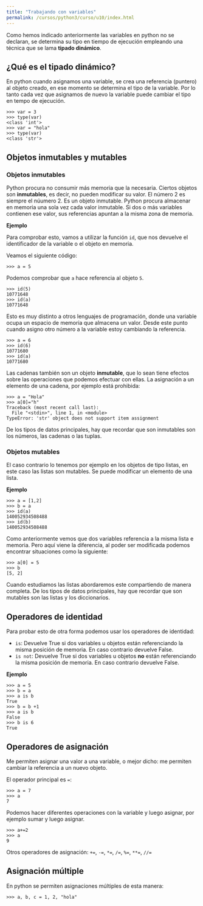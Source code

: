 ```yaml
---
title: "Trabajando con variables"
permalink: /cursos/python3/curso/u10/index.html
---
```


Como hemos indicado anteriormente las variables en python no se declaran, se determina su tipo en tiempo de ejecución empleando una técnica que se lama **tipado dinámico**.

## ¿Qué es el tipado dinámico?

En python cuando asignamos una variable, se crea una referencia (puntero) al objeto creado, en ese momento se determina el tipo de la variable. Por lo tanto cada vez que asignamos de nuevo la variable puede cambiar el tipo en tempo de ejecución.

	>>> var = 3
	>>> type(var)
	<class 'int'>
	>>> var = "hola"
	>>> type(var)
	<class 'str'>


## Objetos inmutables y mutables

### Objetos inmutables

Python procura no consumir más memoria que la necesaria. Ciertos objetos son **inmutables**, es decir, no pueden modificar su valor. El número 2 es siempre el núumero 2. Es un objeto inmutable. Python procura almacenar en memoria una sola vez cada valor inmutable. Si dos o más variables contienen ese valor, sus referencias apuntan a la misma zona de memoria.

**Ejemplo**

Para comprobar esto, vamos a utilizar la función `id`, que nos devuelve el identificador de la variable o el objeto en memoria.

Veamos el siguiente código:

	>>> a = 5

Podemos comprobar que `a` hace referencia al objeto `5`.
	
	>>> id(5)
	10771648
	>>> id(a)
	10771648

Esto es muy distinto a otros lenguajes de programación, donde una variable ocupa un espacio de memoria que almacena un valor. Desde este punto cuando asigno otro número a la variable estoy cambiando la referencia.

	>>> a = 6
	>>> id(6)
	10771680
	>>> id(a)
	10771680

Las cadenas también son un objeto **inmutable**, que lo sean tiene efectos sobre las operaciones que podemos efectuar con ellas. La asignación a un elemento de una
cadena, por ejemplo está prohibida:

	>>> a = "Hola"
	>>> a[0]="h"
	Traceback (most recent call last):
	  File "<stdin>", line 1, in <module>
	TypeError: 'str' object does not support item assignment

De los tipos de datos principales, hay que recordar que son inmutables son los números, las cadenas o las tuplas.

### Objetos mutables

El caso contrario lo tenemos por ejemplo en los objetos de tipo listas, en este caso las listas son mutables. Se puede modificar un elemento de una lista.

**Ejemplo**

	>>> a = [1,2]
	>>> b = a
	>>> id(a)
	140052934508488
	>>> id(b)
	140052934508488

Como anteriormente vemos que dos variables referencia a la misma lista e memoria. Pero aquí viene la diferencia, al poder ser modificada podemos encontrar situaciones como la siguiente:

	>>> a[0] = 5
	>>> b
	[5, 2]

Cuando estudiamos las listas abordaremos este compartiendo de manera completa.
De los tipos de datos principales, hay que recordar que son mutables son las listas y los diccionarios.

## Operadores de identidad

Para probar esto de otra forma podemos usar los operadores de identidad:

* `is`: Devuelve True si dos variables u objetos están referenciando la misma posición de memoria. En caso contrario devuelve False.
* `is not`: Devuelve True si dos variables u objetos **no** están referenciando la misma posición de memoria. En caso contrario devuelve False.

**Ejemplo**

	>>> a = 5
	>>> b = a
	>>> a is b
	True
	>>> b = b +1
	>>> a is b
	False
	>>> b is 6
	True

	
## Operadores de asignación

Me permiten asignar una valor a una variable, o mejor dicho: me permiten cambiar la referencia a un nuevo objeto.

El operador principal es `=`:

	>>> a = 7
	>>> a
	7

Podemos hacer diferentes operaciones con la variable y luego asignar, por ejemplo sumar y luego asignar.

	>>> a+=2
	>>> a
	9

Otros operadores de asignación: `+=`, `-=`, `*=`, `/=`, `%=`, `**=`, `//=`

## Asignación múltiple

En python se permiten asignaciones múltiples de esta manera:

	>>> a, b, c = 1, 2, "hola"